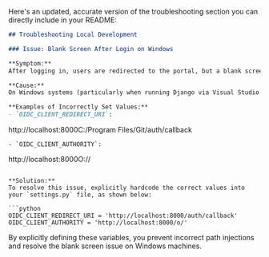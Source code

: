 Here's an updated, accurate version of the troubleshooting section you can directly include in your README:

```markdown
## Troubleshooting Local Development

### Issue: Blank Screen After Login on Windows

**Symptom:**  
After logging in, users are redirected to the portal, but a blank screen persists. This issue seems related to the `oidc-client-ts` library but is actually due to incorrectly set environment variables on Windows.

**Cause:**  
On Windows systems (particularly when running Django via Visual Studio Code or Git Bash), the environment variables related to OIDC in `settings.py` may become incorrectly formatted. This causes URLs to be malformed, preventing proper authentication.

**Examples of Incorrectly Set Values:**
- `OIDC_CLIENT_REDIRECT_URI`:  
  ```
  http://localhost:8000C:/Program Files/Git/auth/callback
  ```
- `OIDC_CLIENT_AUTHORITY`:  
  ```
  http://localhost:8000O://
  ```

**Solution:**  
To resolve this issue, explicitly hardcode the correct values into your `settings.py` file, as shown below:

```python
OIDC_CLIENT_REDIRECT_URI = 'http://localhost:8000/auth/callback'
OIDC_CLIENT_AUTHORITY = 'http://localhost:8000/o/'
```

By explicitly defining these variables, you prevent incorrect path injections and resolve the blank screen issue on Windows machines.
```